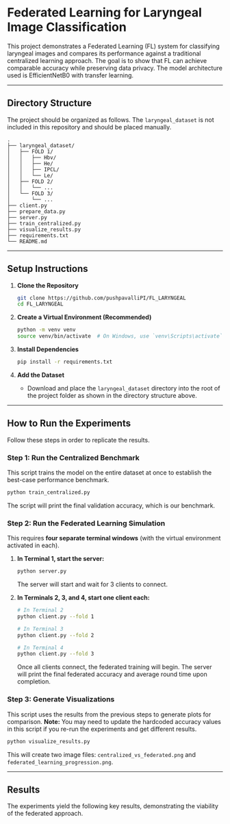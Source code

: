 # Federated Learning for Laryngeal Image Classification

This project demonstrates a Federated Learning (FL) system for classifying laryngeal images and compares its performance against a traditional centralized learning approach. The goal is to show that FL can achieve comparable accuracy while preserving data privacy. The model architecture used is EfficientNetB0 with transfer learning.

---

## Directory Structure

The project should be organized as follows. The `laryngeal_dataset` is not included in this repository and should be placed manually.

```
.
├── laryngeal_dataset/
│   ├── FOLD 1/
│   │   ├── Hbv/
│   │   ├── He/
│   │   ├── IPCL/
│   │   └── Le/
│   ├── FOLD 2/
│   │   └── ...
│   └── FOLD 3/
│       └── ...
├── client.py
├── prepare_data.py
├── server.py
├── train_centralized.py
├── visualize_results.py
├── requirements.txt
└── README.md
```

---

## Setup Instructions

1.  **Clone the Repository**
    ```bash
    git clone https://github.com/pushpavalliPI/FL_LARYNGEAL
    cd FL_LARYNGEAL
    ```

2.  **Create a Virtual Environment (Recommended)**
    ```bash
    python -m venv venv
    source venv/bin/activate  # On Windows, use `venv\Scripts\activate`
    ```

3.  **Install Dependencies**
    ```bash
    pip install -r requirements.txt
    ```

4.  **Add the Dataset**
    - Download and place the `laryngeal_dataset` directory into the root of the project folder as shown in the directory structure above.

---

## How to Run the Experiments

Follow these steps in order to replicate the results.

### Step 1: Run the Centralized Benchmark

This script trains the model on the entire dataset at once to establish the best-case performance benchmark.

```bash
python train_centralized.py
```
The script will print the final validation accuracy, which is our benchmark.

### Step 2: Run the Federated Learning Simulation

This requires **four separate terminal windows** (with the virtual environment activated in each).

1.  **In Terminal 1, start the server:**
    ```bash
    python server.py
    ```
    The server will start and wait for 3 clients to connect.

2.  **In Terminals 2, 3, and 4, start one client each:**
    ```bash
    # In Terminal 2
    python client.py --fold 1

    # In Terminal 3
    python client.py --fold 2

    # In Terminal 4
    python client.py --fold 3
    ```
    Once all clients connect, the federated training will begin. The server will print the final federated accuracy and average round time upon completion.

### Step 3: Generate Visualizations

This script uses the results from the previous steps to generate plots for comparison. **Note:** You may need to update the hardcoded accuracy values in this script if you re-run the experiments and get different results.

```bash
python visualize_results.py
```
This will create two image files: `centralized_vs_federated.png` and `federated_learning_progression.png`.

---

## Results

The experiments yield the following key results, demonstrating the viability of the federated approach.

